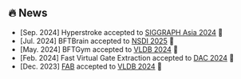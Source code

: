 ## 🔥 News

* [Sep. 2024] Hyperstroke accepted to [SIGGRAPH Asia 2024](https://asia.siggraph.org/2024/) 🎉
* [Jul. 2024] BFTBrain accepted to [NSDI 2025](https://www.usenix.org/conference/nsdi25) 🎉
* [May. 2024] BFTGym accepted to [VLDB 2024](https://vldb.org/2024/) 🎉
* [Feb. 2024] Fast Virtual Gate Extraction accepted to [DAC 2024](https://www.dac.com/) 🎉
* [Dec. 2023] [FAB](https://scholar.google.com/citations?view_op=view_citation&hl=zh-CN&user=OuneFS8AAAAJ&citation_for_view=OuneFS8AAAAJ:u5HHmVD_uO8C) accepted to [VLDB 2024](https://vldb.org/2024/) 🎉
